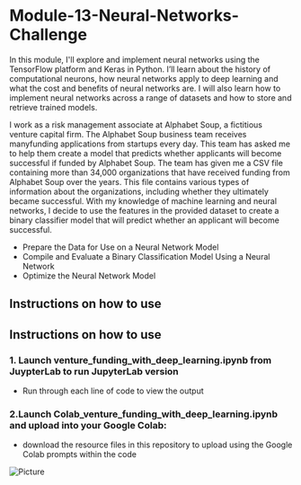 # Module-13-Neural-Networks-Challenge

In this module, I'll explore and implement neural networks using the TensorFlow platform and Keras in Python. I’ll learn about the history of computational neurons, how neural networks apply to deep learning and what the cost and benefits of neural networks are. I will also learn how to implement neural networks across a range of datasets and how to store and retrieve trained models.

I work as a risk management associate at Alphabet Soup, a fictitious venture capital firm. The Alphabet Soup business team receives manyfunding applications from startups every day. This team has asked me to help them create a model that predicts whether applicants will become successful if funded by Alphabet Soup.
The team has given me a CSV file containing more than 34,000 organizations that have received funding from Alphabet Soup over the years. This file contains various types of information about the organizations, including whether they ultimately became successful. With my knowledge of machine learning and neural networks, I decide to use the features in the provided dataset to create a binary classifier model that will predict whether an applicant will become successful.

* Prepare the Data for Use on a Neural Network Model
* Compile and Evaluate a Binary Classification Model Using a Neural Network
* Optimize the Neural Network Model

## Instructions on how to use 

## Instructions on how to use 

### 1. Launch venture_funding_with_deep_learning.ipynb from JuypterLab to run JupyterLab version
* Run through each line of code to view the output
### 2.Launch Colab_venture_funding_with_deep_learning.ipynb and upload into your Google Colab:
* download the resource files in this repository to upload using the Google Colab prompts within the code

 
![Picture](https://www.columbia.edu/content/themes/custom/columbia/assets/img/cu-header.svg)


